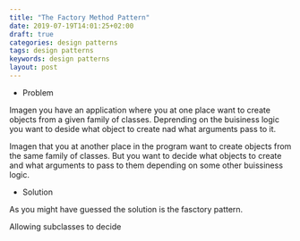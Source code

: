 ```yaml
---
title: "The Factory Method Pattern"
date: 2019-07-19T14:01:25+02:00
draft: true
categories: design patterns
tags: design patterns
keywords: design patterns
layout: post
---
```


* Problem    

Imagen you have an application where you at one place want to create
objects from a given family of classes. Deprending on the buisiness
logic you want to deside what object to create nad what arguments pass
to it.

Imagen that you at another place in the program want to create objects
from the same family of classes. But you want to decide what objects
to create and what arguments to pass to them depending on some other
buissiness logic.

* Solution

As you might have guessed the solution is the fasctory pattern.



Allowing subclasses to decide







